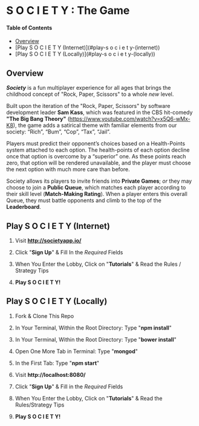 # S O C I E T Y : The Game

#### Table of Contents
- [Overview](#overview)
- [Play S O C I E T Y (Internet)](#play-s o c i e t y-(internet))
- [Play S O C I E T Y (Locally)](#play-s o c i e t y-(locally))



## Overview

**_Society_** is a fun multiplayer experience for all ages that brings the childhood concept of "Rock, Paper, Scissors" to a whole *new* level.

Built upon the iteration of the "Rock, Paper, Scissors" by software development leader **Sam Kass**, which was featured in the CBS hit-comedy **"The Big Bang Theory"** (https://www.youtube.com/watch?v=x5Q6-wMx-K8), the game adds a satirical theme with familiar elements from our society: “Rich”, “Bum”, “Cop”, “Tax”, “Jail”.

Players must predict their opponent’s choices based on a Health-Points system attached to each option.
The health-points of each option decline once that option is overcome by a “superior” one.
As these points reach zero, that option will be rendered unavailable, and the player must choose the next option with much more care than before.

Society allows its players to invite friends into **Private Games**; *or* they may choose to join a **Public Queue**, which matches each player according to their skill level (**Match-Making Rating**).
When a player enters this overall Queue, they must battle opponents and climb to the top of the **Leaderboard**.


## Play S O C I E T Y (Internet)

1. Visit **http://societyapp.io/**

2. Click "**Sign Up**" & Fill In the *Required* Fields

3. When You Enter the Lobby, Click on "**Tutorials**" & Read the Rules / Strategy Tips

4. **Play S O C I E T Y!**


## Play S O C I E T Y (Locally)

1. Fork & Clone This Repo

2. In Your Terminal, Within the Root Directory: Type "**npm install**"

3. In Your Terminal, Within the Root Directory: Type "**bower install**"

4. Open One More Tab in Terminal: Type "**mongod**"

5. In the First Tab: Type "**npm start**"

6. Visit **http://localhost:8080/**

7. Click "**Sign Up**" & Fill in the *Required* Fields

8. When You Enter the Lobby, Click on "**Tutorials**" & Read the Rules/Strategy Tips

9. **Play S O C I E T Y!**
